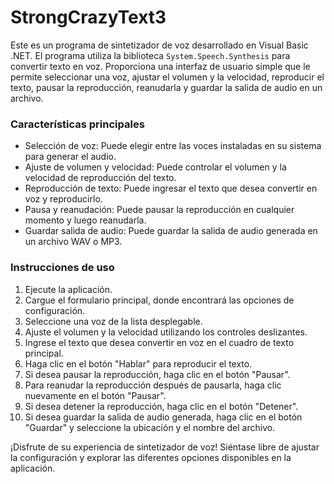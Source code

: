 # StrongCrazyText3

Este es un programa de sintetizador de voz desarrollado en Visual Basic .NET. El programa utiliza la biblioteca `System.Speech.Synthesis` para convertir texto en voz. Proporciona una interfaz de usuario simple que le permite seleccionar una voz, ajustar el volumen y la velocidad, reproducir el texto, pausar la reproducción, reanudarla y guardar la salida de audio en un archivo.

### Características principales

- Selección de voz: Puede elegir entre las voces instaladas en su sistema para generar el audio.
- Ajuste de volumen y velocidad: Puede controlar el volumen y la velocidad de reproducción del texto.
- Reproducción de texto: Puede ingresar el texto que desea convertir en voz y reproducirlo.
- Pausa y reanudación: Puede pausar la reproducción en cualquier momento y luego reanudarla.
- Guardar salida de audio: Puede guardar la salida de audio generada en un archivo WAV o MP3.

### Instrucciones de uso

1. Ejecute la aplicación.
2. Cargue el formulario principal, donde encontrará las opciones de configuración.
3. Seleccione una voz de la lista desplegable.
4. Ajuste el volumen y la velocidad utilizando los controles deslizantes.
5. Ingrese el texto que desea convertir en voz en el cuadro de texto principal.
6. Haga clic en el botón "Hablar" para reproducir el texto.
7. Si desea pausar la reproducción, haga clic en el botón "Pausar".
8. Para reanudar la reproducción después de pausarla, haga clic nuevamente en el botón "Pausar".
9. Si desea detener la reproducción, haga clic en el botón "Detener".
10. Si desea guardar la salida de audio generada, haga clic en el botón "Guardar" y seleccione la ubicación y el nombre del archivo.

¡Disfrute de su experiencia de sintetizador de voz! Siéntase libre de ajustar la configuración y explorar las diferentes opciones disponibles en la aplicación.
